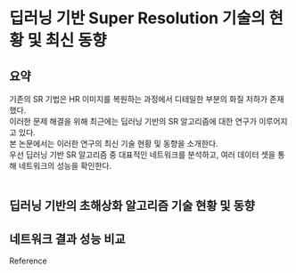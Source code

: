# 딥러닝 기반 Super Resolution 기술의 현황 및 최신 동향 <br>

## 요약 <br>
기존의 SR 기법은 HR 이미지를 복원하는 과정에서 디테일한 부분의 화질 저하가 존재했다. <br>
이러한 문제 해결을 위해 최근에는 딥러닝 기반의 SR 알고리즘에 대한 연구가 이루어지고 있다. <br>
본 논문에서는 이러한 연구의 최신 기술 현황 및 동향을 소개한다. <br>
우선 딥러닝 기반 SR 알고리즘 중 대표적인 네트워크를 분석하고, 여러 데이터 셋을 통해 네트워크의 성능을 확인한다. <br><br>

## 딥러닝 기반의 초해상화 알고리즘 기술 현황 및 동향 <br>

## 네트워크 결과 성능 비교 <br>




Reference <br>
